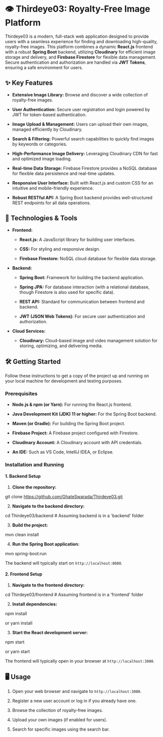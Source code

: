 # 👁️ Thirdeye03: Royalty-Free Image Platform

Thirdeye03 is a modern, full-stack web application designed to provide users with a seamless experience for finding and downloading high-quality, royalty-free images. This platform combines a dynamic **React.js** frontend with a robust **Spring Boot** backend, utilizing **Cloudinary** for efficient image storage and delivery, and **Firebase Firestore** for flexible data management. Secure authentication and authorization are handled via **JWT Tokens**, ensuring a safe environment for users.

## ✨ Key Features

* **Extensive Image Library:** Browse and discover a wide collection of royalty-free images.

* **User Authentication:** Secure user registration and login powered by JWT for token-based authentication.

* **Image Upload & Management:** Users can upload their own images, managed efficiently by Cloudinary.

* **Search & Filtering:** Powerful search capabilities to quickly find images by keywords or categories.

* **High-Performance Image Delivery:** Leveraging Cloudinary CDN for fast and optimized image loading.

* **Real-time Data Storage:** Firebase Firestore provides a NoSQL database for flexible data persistence and real-time updates.

* **Responsive User Interface:** Built with React.js and custom CSS for an intuitive and mobile-friendly experience.

* **Robust RESTful API:** A Spring Boot backend provides well-structured REST endpoints for all data operations.

## 🚀 Technologies & Tools

* **Frontend:**

  * **React.js:** A JavaScript library for building user interfaces.

  * **CSS:** For styling and responsive design.

  * **Firebase Firestore:** NoSQL cloud database for flexible data storage.

* **Backend:**

  * **Spring Boot:** Framework for building the backend application.

  * **Spring JPA:** For database interaction (with a relational database, though Firestore is also used for specific data).

  * **REST API:** Standard for communication between frontend and backend.

  * **JWT (JSON Web Tokens):** For secure user authentication and authorization.

* **Cloud Services:**

  * **Cloudinary:** Cloud-based image and video management solution for storing, optimizing, and delivering media.

## 🛠️ Getting Started

Follow these instructions to get a copy of the project up and running on your local machine for development and testing purposes.

### Prerequisites

* **Node.js & npm (or Yarn):** For running the React.js frontend.

* **Java Development Kit (JDK) 11 or higher:** For the Spring Boot backend.

* **Maven (or Gradle):** For building the Spring Boot project.

* **Firebase Project:** A Firebase project configured with Firestore.

* **Cloudinary Account:** A Cloudinary account with API credentials.

* **An IDE:** Such as VS Code, IntelliJ IDEA, or Eclipse.

### Installation and Running

#### 1. Backend Setup

1. **Clone the repository:**


git clone https://github.com/GhateSwarada/Thirdeye03.git


2. **Navigate to the backend directory:**


cd Thirdeye03/backend # Assuming backend is in a 'backend' folder


3. **Build the project:**


mvn clean install


4. **Run the Spring Boot application:**


mvn spring-boot:run


The backend will typically start on `http://localhost:8080`.

#### 2. Frontend Setup

1. **Navigate to the frontend directory:**


cd Thirdeye03/frontend # Assuming frontend is in a 'frontend' folder


2. **Install dependencies:**


npm install

or yarn install

3. **Start the React development server:**


npm start

or yarn start

The frontend will typically open in your browser at `http://localhost:3000`.

## 🖥️ Usage

1. Open your web browser and navigate to `http://localhost:3000`.

2. Register a new user account or log in if you already have one.

3. Browse the collection of royalty-free images.

4. Upload your own images (if enabled for users).

5. Search for specific images using the search bar.

